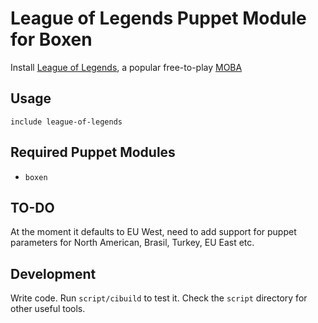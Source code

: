# League of Legends Puppet Module for Boxen

Install [League of Legends](http://mouapp.com/), a popular free-to-play [MOBA](http://en.wikipedia.org/wiki/Multiplayer_online_battle_arena)

## Usage

```puppet
include league-of-legends
```

## Required Puppet Modules

* `boxen`

## TO-DO

At the moment it defaults to EU West, need to add support for puppet parameters for North American, Brasil, Turkey, EU East etc.

## Development

Write code. Run `script/cibuild` to test it. Check the `script`
directory for other useful tools.